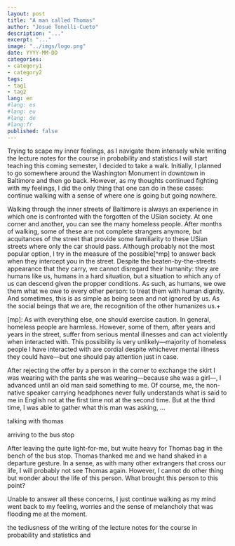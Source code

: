 ```yaml
---
layout: post
title: "A man called Thomas"
author: "Josué Tonelli-Cueto"
description: "..."
excerpt: "..."
image: "../imgs/logo.png"
date: YYYY-MM-DD
categories:
- category1
- category2
tags:
- tag1
- tag2
lang: en
#lang: es
#lang: eu
#lang: de
#lang:fr
published: false
---
```


Trying to scape my inner feelings, as I navigate them intensely while writing the lecture notes for the course in probability and statistics I will start teaching this coming semester, I decided to take a walk. Initially, I planned to go somewhere around the Washington Monument in downtown in Baltimore and then go back. However, as my thoughts continued fighting with my feelings, I did the only thing that one can do in these cases: continue walking with a sense of where one is going but going nowhere.

Walking through the inner streets of Baltimore is always an experience in which one is confronted with the forgotten of the USian society. At one corner and another, you can see the many homeless people. After months of walking, some of these are not complete strangers anymore, but acquitances of the street that provide some familiarity to these USian streets where only the car should pass. Although probably not the most popular option, I try in the measure of the possible[^mp] to answer back when they intercept you in the street. Despite the beaten-by-the-streets appearance that they carry, we cannot disregard their humanity: they are humans like us, humans in a hard situation, but a situation to which any of us can descend given the propper conditions. As such, as humans, we owe them what we owe to every other person: to treat them with human dignity. And sometimes, this is as simple as being seen and not ignored by us. As the social beings that we are, the recognition of the other humanizes us.+

   [mp]: As with everything else, one should exercise caution. In general, homeless people are harmless. However, some of them, after years and years in the street, suffer from serious mental illnesses and can act violently when interacted with. This possibility is very unlikely—majority of homeless people I have interacted with are cordial despite whichever mental illness they could have—but one should pay attention just in case.

After rejecting the offer by a person in the corner to exchange the skirt I was wearing with the pants she was wearing—because she was a girl—, I advanced until an old man said something to me. Of course, me, the non-native speaker carrying headphones never fully understands what is said to me in English not at the first time not at the second time. But at the third time, I was able to gather what this man was asking, ...

talking with thomas


arriving to the bus stop

After leaving the quite light-for-me, but wuite heavy for Thomas bag in the bench of the bus stop. Thomas thanked me and we hand shaked in a departure gesture. In a sense, as with many other extrangers that cross our life, I will probably not see Thomas again. However, I cannot do other thing but wonder about the life of this person. What brought this person to this point?

Unable to answer all these concerns, I just continue walking as my mind went back to my feeling, worries and the sense of melancholy that was flooding me at the moment.

the tediusness of the writing of the lecture notes for the course in probability and statistics and
